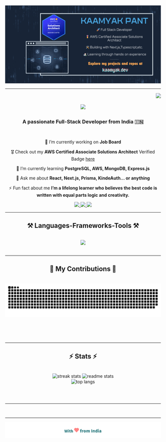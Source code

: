 ![logo](https://github.com/rockingkp/rockingkp/blob/main/Kaamyak_Pant_Banner%20(2).png)



---

<img align="right" src="https://api.visitorbadge.io/api/visitors?path=https%3A%2F%2Fgithub.com%2Frockingkp%2Frockingkp&label=VISITORS&countColor=%23263759" />

<h1 align="center">
    <img src="https://readme-typing-svg.herokuapp.com/?font=Righteous&size=35&center=true&vCenter=true&width=500&height=70&duration=4000&lines=Hi+There+👋,+<Devs/>;+I'm+Kaamyak+Pant!;" />
</h1>

<h3 align="center">A passionate Full-Stack Developer from India 🇮🇳</h3>

<br />

<div align="center">
 
 🔭 I’m currently working on **Job Board**

 🎖️ Check out my **AWS Certified Associate Solutions Architect** Verified Badge [here](https://www.credly.com/badges/7897e5db-8dce-4b35-b95e-d0ecaa91f044/public_url)
 
 🌱 I’m currently learning **PostgreSQL, AWS, MongoDB, Express.js**

💬 Ask me about **React, Next.js, Prisma, KindeAuth... or anything**

⚡ Fun fact about me **I’m a lifelong learner who believes the best code is written with equal parts logic and creativity.**

 </div>

 <div align="center"> 
  <a href="mailto:kaamyakpant@gmail.com">
    <img src="https://img.shields.io/badge/Gmail-333333?style=for-the-badge&logo=gmail&logoColor=red" />
  </a>
  <a href="https://www.linkedin.com/in/kaamyak-pant-059813173/" target="_blank">
    <img src="https://img.shields.io/badge/LinkedIn-0077B5?style=for-the-badge&logo=linkedin&logoColor=white" target="_blank" />
  </a>
  <a href="https://kaamyak.dev" target="_blank">
     <img src="https://img.shields.io/badge/Portfolio-FF5722?style=for-the-badge&logo=todoist&logoColor=white" target="_blank" /> <!-- sqlite, safari, google-chrome are other good icon options -->
  </a>
</div>

 <hr/>

 <h2 align="center">⚒️ Languages-Frameworks-Tools ⚒️</h2>
 <br/>

 <div align="center">
   
   <img src="https://skillicons.dev/icons?i=react,aws,javascript,nextjs,typescript,nodejs,vercel,figma,prisma,tailwind,github,sentry,appwrite,vite,supabase,threejs&theme=dark&perline=8" />
  
</div>

<br/>
<hr/>

<div align="center">
  <h2>🐍 My Contributions 🐍</h2>
  <br>
  <img alt="snake eating my contributions" src="https://raw.githubusercontent.com/salesp07/salesp07/output/github-contribution-grid-snake.svg" />

  <br/><br/><br/>
</div>

<hr/>

<h2 align="center">⚡ Stats ⚡</h2>
<br>

<div align=center>
    <img width=390 src="https://streak-stats.demolab.com/?user=rockingkp&count_private=true&theme=react&border_radius=10" alt="streak stats"/>
  <img width=390 src="https://github-readme-stats.vercel.app/api?username=rockingkp&show_icons=true&theme=react&rank_icon=github&border_radius=10" alt="readme stats" />
  <br/>
  <img width=325 align="center" src="https://github-readme-stats.vercel.app/api/top-langs/?username=rockingkp&hide=HTML&langs_count=8&layout=compact&theme=react&border_radius=10&size_weight=0.5&count_weight=0.5&exclude_repo=github-readme-stats" alt="top langs" />
</div>


<br/><br/>

<hr/>

<br/>

<div align="center">

---

<img src="with_love.png">
</div>



 



